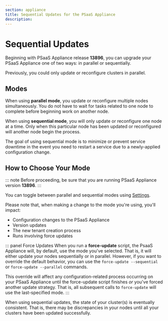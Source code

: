 ```yaml
---
section: appliance
title: Sequential Updates for the PSaaS Appliance
description:
---
```

# Sequential Updates

Beginning with PSaaS Appliance release **13896**, you can upgrade your PSaaS Appliance one of two ways: in parallel or sequentially.

Previously, you could only update or reconfigure clusters in parallel.

## Modes

When using **parallel mode**, you update or reconfigure multiple nodes simultaneously. You do not have to wait for tasks related to one node to complete before beginning work on another node.

When using **sequential mode**, you will only update or reconfigure one node at a time. Only when this particular node has been updated or reconfigured will another node begin the process. 

The goal of using sequential mode is to minimize or prevent service downtime in the event you need to restart a service due to a newly-applied configuration change.

## How to Choose Your Mode

::: note
Before proceeding, be sure that you are running PSaaS Appliance version **13896**.
:::

You can toggle between parallel and sequential modes using [Settings](${manage_url}/configuration/#settings).

Please note that, when making a change to the mode you're using, you'll impact:

* Configuration changes to the PSaaS Appliance
* Version updates
* The new tenant creation process
* Runs involving force updates

::: panel Force Updates
When you run a **force-update** script, the PsaaS Appliance will, by default, use the mode you've selected. That is, it will either update your nodes sequentially or in parallel. However, if you want to override the default behavior, you can use the `force-update --sequential` or `force-update --parallel` commands.

This override will affect any configuration-related process occurring on your PSaaS Appliance until the force-update script finishes *or* you've forced another update strategy. That is, all subsequent calls to `force-update` will use the last-specified mode.
:::

When using sequential updates, the state of your cluster(s) is eventually consistent. That is, there may be discrepancies in your nodes until all your clusters have been updated successfully.